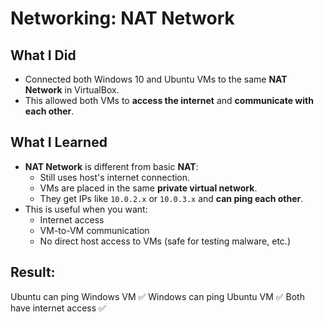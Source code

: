 #  Networking: NAT Network

## What I Did
- Connected both Windows 10 and Ubuntu VMs to the same **NAT Network** in VirtualBox.
- This allowed both VMs to **access the internet** and **communicate with each other**.

## What I Learned
- **NAT Network** is different from basic **NAT**:
  - Still uses host's internet connection.
  - VMs are placed in the same **private virtual network**.
  - They get IPs like `10.0.2.x` or `10.0.3.x` and **can ping each other**.
- This is useful when you want:
  - Internet access
  - VM-to-VM communication
  - No direct host access to VMs (safe for testing malware, etc.)

## Result:
Ubuntu can ping Windows VM ✅
Windows can ping Ubuntu VM ✅
Both have internet access ✅

